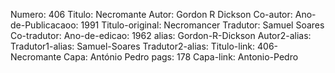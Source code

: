Numero: 406
Titulo: Necromante
Autor: Gordon R Dickson
Co-autor: 
Ano-de-Publicacaoo: 1991
Titulo-original: Necromancer
Tradutor: Samuel Soares
Co-tradutor: 
Ano-de-edicao: 1962
alias: Gordon-R-Dickson
Autor2-alias: 
Tradutor1-alias: Samuel-Soares
Tradutor2-alias: 
Titulo-link: 406-Necromante
Capa: António Pedro
pags: 178
Capa-link: Antonio-Pedro